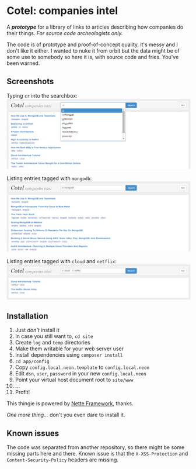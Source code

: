 Cotel: companies intel
======================
A ***prototype*** for a library of links to articles describing how companies do their things. *For source code archeologists only.*

The code is of prototype and proof-of-concept quality, it's messy and I don't like it either. I wanted to nuke it from orbit but the data might be of some use to somebody so here it is, with source code and fries. You've been warned.

Screenshots
-----------
Typing `cr` into the searchbox:
![Searchbox](screenshots/cotel1.png)

Listing entries tagged with `mongodb`:
![Entries tagged with mongodb](screenshots/cotel2.png)

Listing entries tagged with `cloud` and `netflix`:
![Entries tagged with cloud and netflix](screenshots/cotel3.png)

Installation
------------
1. Just *don't* install it
2. In case you still want to, `cd site`
3. Create `log` and `temp` directories
4. Make them writable for your web server user
5. Install dependencies using `composer install`
6. `cd app/config`
7. Copy `config.local.neon.template` to `config.local.neon`
8. Edit `dsn`, `user`, `password` in your new `config.local.neon`
9. Point your virtual host document root to `site/www`
10. ...
11. Profit!

This thingie is powered by [Nette Framework](https://nette.org/), thanks.

*One more thing...* don't you even dare to install it.

Known issues
------------
The code was separated from another repository, so there might be some missing parts here and there. Known issue is that the `X-XSS-Protection` and `Content-Security-Policy` headers are missing.
